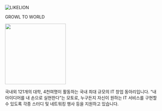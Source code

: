 
![LIKELION](https://github.com/user-attachments/assets/7d3483da-2a33-4fe0-8f87-d36bb911bb4b)


 GROWL TO WORLD

<img src="https://likelionjbnu.notion.site/image/https%3A%2F%2Fs3-us-west-2.amazonaws.com%2Fsecure.notion-static.com%2F6c21168c-ac1c-498a-a3ff-9e9fa8cda13a%2F%25EB%25A9%258B%25EC%259F%2581%25EC%259D%25B4%25EC%2582%25AC%25EC%259E%2590%25EC%25B2%2598%25EB%259F%25BC_%25EC%25A0%2584%25EB%25B6%2581%25EB%258C%2580_%25EB%25A1%259C%25EA%25B3%25A0.jpg?table=block&id=dc46625c-d05f-40e2-a3dd-e5b926168839&spaceId=99665ba5-4c9b-4ffd-92f0-95c9b068c24f&width=960&userId=&cache=v2.png" width="200" height="200"/>

국내외 121개의 대학, 4천여명이 활동하는 국내 최대 규모의 IT 창업 동아리입니다.
“내 아이디어를 내 손으로 실현한다”는 모토로, 누구든지 자신이 원하는 IT 서비스를 구현할 수 있도록 각종 스터디 및 네트워킹 행사 등을 지원하고 있습니다.
